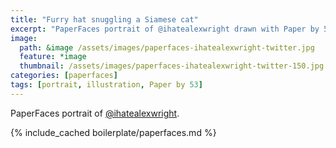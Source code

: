```yaml
---
title: "Furry hat snuggling a Siamese cat"
excerpt: "PaperFaces portrait of @ihatealexwright drawn with Paper by 53 on an iPad."
image: 
  path: &image /assets/images/paperfaces-ihatealexwright-twitter.jpg 
  feature: *image
  thumbnail: /assets/images/paperfaces-ihatealexwright-twitter-150.jpg
categories: [paperfaces]
tags: [portrait, illustration, Paper by 53]
---
```


PaperFaces portrait of [@ihatealexwright](https://twitter.com/ihatealexwright).

{% include_cached boilerplate/paperfaces.md %}
